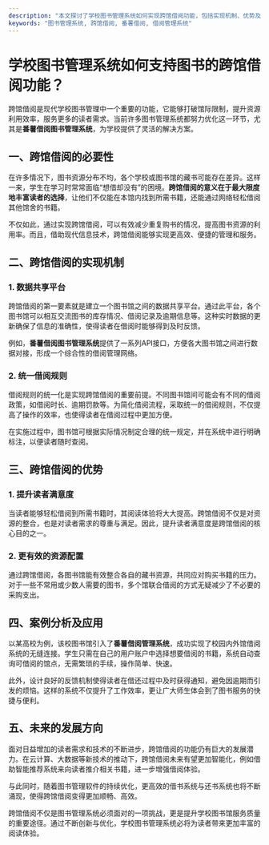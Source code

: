 ```yaml
---
description: "本文探讨了学校图书管理系统如何实现跨馆借阅功能，包括实现机制、优势及应用示例，为图书管理提供参考。"
keywords: "图书管理系统, 跨馆借阅, 番薯借阅, 借阅管理系统"
---
```

# 学校图书管理系统如何支持图书的跨馆借阅功能？

跨馆借阅是现代学校图书管理中一个重要的功能，它能够打破馆际限制，提升资源利用效率，服务更多的读者需求。当前许多图书管理系统都努力优化这一环节，尤其是**番薯借阅图书管理系统**，为学校提供了灵活的解决方案。

## 一、跨馆借阅的必要性

在许多情况下，图书资源分布不均，各个学校或图书馆的藏书可能存在差异。这样一来，学生在学习时常常面临“想借却没有”的困境。**跨馆借阅的意义在于最大限度地丰富读者的选择**，让他们不仅能在本馆内找到所需书籍，还能通过网络轻松借阅其他馆舍的书籍。

不仅如此，通过实现跨馆借阅，可以有效减少重复购书的情况，提高图书资源的利用率。而且，借助现代信息技术，跨馆借阅能够实现更高效、便捷的管理和服务。

## 二、跨馆借阅的实现机制

### 1. 数据共享平台

跨馆借阅的第一要素就是建立一个图书馆之间的数据共享平台。通过此平台，各个图书馆可以相互交流图书的库存情况、借阅记录及逾期信息等。这种实时数据的更新确保了信息的准确性，使得读者在借阅时能够得到及时反馈。

例如，**番薯借阅图书管理系统**提供了一系列API接口，方便各大图书馆之间进行数据对接，形成一个综合性的借阅管理网络。

### 2. 统一借阅规则

借阅规则的统一化是实现跨馆借阅的重要前提。不同图书馆间可能会有不同的借阅政策，如借阅时长、逾期罚款等。为简化借阅流程，采取统一的借阅规则，不仅提高了操作的效率，也使得读者在借阅过程中更加方便。

在实施过程中，图书馆可根据实际情况制定合理的统一规定，并在系统中进行明确标注，以便读者随时查阅。

## 三、跨馆借阅的优势

### 1. 提升读者满意度

当读者能够轻松借阅到所需书籍时，其阅读体验将大大提高。跨馆借阅不仅是对资源的整合，也是对读者需求的尊重与满足。因此，提升读者满意度是跨馆借阅的核心目的之一。

### 2. 更有效的资源配置

通过跨馆借阅，各图书馆能有效整合各自的藏书资源，共同应对购买书籍的压力。对于一些不常用或少数人需要的图书，多个馆联合借阅的方式无疑减少了不必要的采购支出。

## 四、案例分析及应用

以某高校为例，该校图书馆引入了**番薯借阅管理系统**，成功实现了校园内外馆借阅系统的无缝连接。学生只需在自己的用户账户中选择想要借阅的书籍，系统自动查询可借阅的馆点，无需繁琐的手续，操作简单、快速。

此外，设计良好的反馈机制使得读者在借还过程中及时获得通知，避免因逾期而引发的烦恼。这样的系统不仅提升了工作效率，更让广大师生体会到了图书服务的快捷与便利。

## 五、未来的发展方向

面对日益增加的读者需求和技术的不断进步，跨馆借阅的功能仍有巨大的发展潜力。在云计算、大数据等新技术的推动下，跨馆借阅未来有望更加智能化，例如借助智能推荐系统来向读者推介相关书籍，进一步增强借阅体验。

与此同时，随着图书管理软件的持续优化，更高效的借书系统与还书系统也将不断涌现，使得跨馆借阅变得更加顺畅、高效。

跨馆借阅不仅是图书管理系统必须面对的一项挑战，更是提升学校图书馆服务质量的重要途径。通过不断创新与优化，学校图书管理系统必将为读者带来更加丰富的阅读体验。
